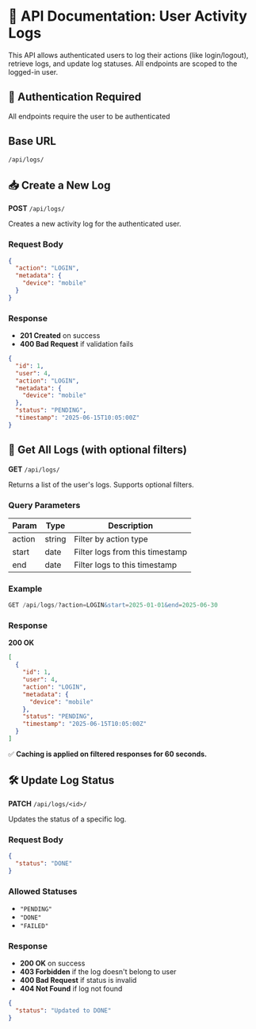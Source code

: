 # 📘 API Documentation: User Activity Logs

This API allows authenticated users to log their actions (like login/logout), retrieve logs, and update log statuses. All endpoints are scoped to the logged-in user.

## 🔐 Authentication Required

All endpoints require the user to be authenticated

## Base URL

```bash
/api/logs/
```

## 📥 Create a New Log

**POST** `/api/logs/`

Creates a new activity log for the authenticated user.

### Request Body

```json
{
  "action": "LOGIN",
  "metadata": {
    "device": "mobile"
  }
}
```

### Response

- **201 Created** on success
- **400 Bad Request** if validation fails

```json
{
  "id": 1,
  "user": 4,
  "action": "LOGIN",
  "metadata": {
    "device": "mobile"
  },
  "status": "PENDING",
  "timestamp": "2025-06-15T10:05:00Z"
}
```

## 📄 Get All Logs (with optional filters)

**GET** `/api/logs/`

Returns a list of the user's logs. Supports optional filters.

### Query Parameters

| Param  | Type   | Description                        |
|--------|--------|------------------------------------|
| action | string | Filter by action type              |
| start  | date   | Filter logs from this timestamp    |
| end    | date   | Filter logs to this timestamp      |

### Example

```sql
GET /api/logs/?action=LOGIN&start=2025-01-01&end=2025-06-30
```

### Response

**200 OK**

```json
[
  {
    "id": 1,
    "user": 4,
    "action": "LOGIN",
    "metadata": {
      "device": "mobile"
    },
    "status": "PENDING",
    "timestamp": "2025-06-15T10:05:00Z"
  }
]
```

✅ **Caching is applied on filtered responses for 60 seconds.**

## 🛠️ Update Log Status

**PATCH** `/api/logs/<id>/`

Updates the status of a specific log.

### Request Body

```json
{
  "status": "DONE"
}
```

### Allowed Statuses

- `"PENDING"`
- `"DONE"`
- `"FAILED"`

### Response

- **200 OK** on success
- **403 Forbidden** if the log doesn't belong to user
- **400 Bad Request** if status is invalid
- **404 Not Found** if log not found

```json
{
  "status": "Updated to DONE"
}
```